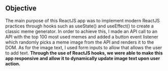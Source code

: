 
## Objective

The main purpose of this ReactJS app was to implement modern ReactJS practices through hooks such as useState() and useEffect() to create  a classic meme generator. In order to achieve this, I made an API call to an API with the top 100 most used memes and added a button event listener which randomly picks a meme image from the API and renders it to the DOM. As for the image text, I used form inputs to allow that allows the user to add text. **Through the use of ReactJS hooks, we were able to make this app responsive and allow it to dynamically update image text upon user action.**


